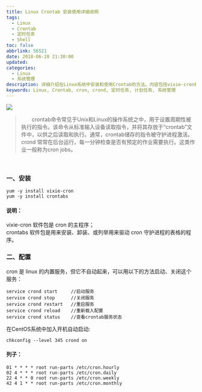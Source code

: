 ```yaml
---
title: Linux Crontab 安装使用详细说明
tags:
  - Linux
  - Crontab
  - 定时任务
  - Shell
toc: false
abbrlink: 56521
date: 2018-06-28 21:30:00
updated:
categories:
  - Linux
  - 系统管理
description: 详细介绍在Linux系统中安装和使用Crontab的方法。内容包括vixie-cron和crontabs软件包的安装，crond服务的启动、停止、重启等管理操作，以及如何设置开机自启动和配置周期性执行的cron jobs。
keywords: Linux, Crontab, cron, crond, 定时任务, 计划任务, 系统管理
---
```

![](https://tva1.sinaimg.com/large/e3bf8736ly1fypzllrsn1j21250pfhdt.jpg)

<!--more-->

> &emsp;&emsp;crontab命令常见于Unix和Linux的操作系统之中，用于设置周期性被执行的指令。该命令从标准输入设备读取指令，并将其存放于“crontab”文件中，以供之后读取和执行。通常，crontab储存的指令被守护进程激活。crond 常常在后台运行，每一分钟检查是否有预定的作业需要执行。这类作业一般称为cron jobs。

<br>

### 一、安装 ###

```shell
yum -y install vixie-cron
yum -y install crontabs
```

#### 说明：<br>

vixie-cron 软件包是 cron 的主程序；<br>crontabs 软件包是用来安装、卸装、或列举用来驱动 cron 守护进程的表格的程序。

### 二、配置 ###

cron 是 linux 的内置服务，但它不自动起来，可以用以下的方法启动、关闭这个服务： 

```shell
service crond start     //启动服务
service crond stop      //关闭服务
service crond restart   //重启服务
service crond reload    //重新载入配置
service crond status    //查看crontab服务状态
```

 在CentOS系统中加入开机自动启动:  


```shell
chkconfig --level 345 crond on
```

#### 列子： ####

```shell
01 * * * * root run-parts /etc/cron.hourly
02 4 * * * root run-parts /etc/cron.daily
22 4 * * 0 root run-parts /etc/cron.weekly
42 4 1 * * root run-parts /etc/cron.monthly
```
